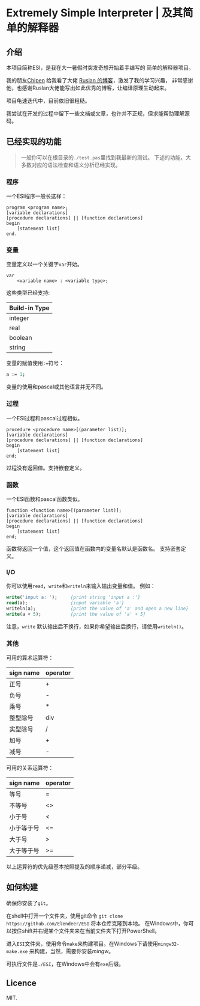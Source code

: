 <!--
 * @Author       : Daniel_Elendeer
 * @Date         : 2020-10-25 15:22:22
 * @LastEditors  : Daniel_Elendeer
 * @LastEditTime : 2021-05-14 22:51:49
 * @Description  :
-->

# Extremely Simple Interpreter | 及其简单的解释器

## 介绍

本项目简称ESI，是我在大一暑假时突发奇想开始着手编写的
简单的解释器项目。

我的朋友[Chipen](https://github.com/zsiothsu) 给我看了大佬
[Ruslan 的博客](https://ruslanspivak.com/lsbasi-part1/)，激发了我的学习兴趣，
非常感谢他，也感谢Ruslan大佬能写出如此优秀的博客，让编译原理生动起来。

项目龟速迭代中，目前依旧很粗糙。

我尝试在开发的过程中留下一些文档或文章，也许并不正规，但求能帮助理解源码。

## 已经实现的功能

> 一般你可以在根目录的`./test.pas`里找到我最新的测试。
> 下述的功能，大多数对应的语法检查和语义分析已经实现。

### 程序

一个ESI程序一般长这样：

```note
program <program name>;
[variable declarations]
[procedure declarations] || [function declarations]
begin
    [statement list]
end.
```

### 变量

变量定义以一个关键字`var`开始。

```note
var
    <variable name> : <variable type>;
```

这些类型已经支持:

| Build-in Type |
| --- |
| integer |
| real |
| boolean |
| string |

变量的赋值使用`:=`符号：

```pascal
a := 1;
```

变量的使用和pascal或其他语言并无不同。

### 过程

一个ESI过程和pascal过程相似。

```note
procedure <procedure name>[(parameter list)];
[variable declarations]
[procedure declarations] || [function declarations]
begin
    [statement list]
end;
```

过程没有返回值。支持嵌套定义。

### 函数

一个ESI函数和pascal函数类似。

```note
function <function name>[(parameter list)];
[variable declarations]
[procedure declarations] || [function declarations]
begin
    [statement list]
end;
```

函数将返回一个值，这个返回值在函数内的变量名默认是函数名。
支持嵌套定义。

### I/O

你可以使用`read`，`write`和`writeln`来输入输出变量和值。
例如：

```pascal
write('input a: ');     {print string 'input a :'}
read(a);                {input variable 'a'}
writeln(a);             {print the value of 'a' and open a new line}
write(a + 5);           {print the value of 'a' + 5}
```

注意，`write` 默认输出后不换行，如果你希望输出后换行，请使用`writeln()`。

### 其他

可用的算术运算符：

| sign name | operator |
| --- | --- |
| 正号 | + |
| 负号 | - |
| 乘号 | * |
| 整型除号 | div |
| 实型除号 | / |
| 加号 | + |
| 减号 | - |

可用的关系运算符：

| sign name | operator |
| --- | --- |
| 等号 | = |
| 不等号 | <> |
| 小于号 | < |
| 小于等于号 | <= |
| 大于号 | > |
| 大于等于号 | >= |

以上运算符的优先级基本按照提及的顺序递减，部分平级。

## 如何构建

确保你安装了`git`。

在shell中打开一个文件夹，使用git命令
`git clone https://github.com/Elendeer/ESI`
将本仓库克隆到本地。
在Windows中，你可以按住shift并右键某个文件夹来在当前文件夹下打开PowerShell。

进入`ESI`文件夹，使用命令`make`来构建项目。在Windows下请使用`mingw32-make.exe`
来构建，当然，需要你安装*mingw*。

可执行文件是`./ESI`，在Windows中会有`exe`后缀。

## Licence

MIT.
